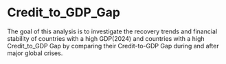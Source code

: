 # Credit_to_GDP_Gap
The goal of this analysis is to investigate the recovery trends and financial stability of countries with a high GDP(2024) and countries with a high Credit_to_GDP Gap  by comparing their Credit-to-GDP Gap during and after major global crises.
